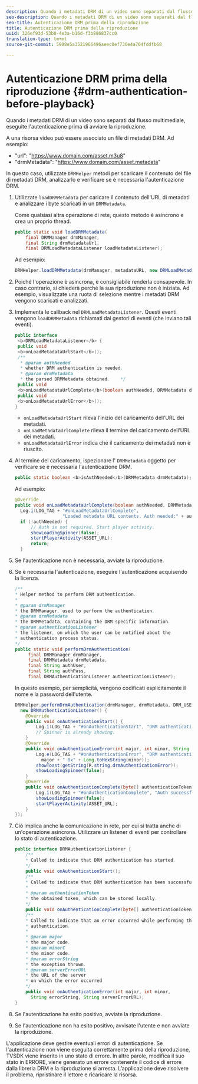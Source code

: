 ```yaml
---
description: Quando i metadati DRM di un video sono separati dal flusso multimediale, eseguite l'autenticazione prima di avviare la riproduzione.
seo-description: Quando i metadati DRM di un video sono separati dal flusso multimediale, eseguite l'autenticazione prima di avviare la riproduzione.
seo-title: Autenticazione DRM prima della riproduzione
title: Autenticazione DRM prima della riproduzione
uuid: 326ef93d-53b0-4e3a-b16d-f3b886837cc0
translation-type: tm+mt
source-git-commit: 5908e5a3521966496aeec0ef730e4a704fddfb68

---
```



# Autenticazione DRM prima della riproduzione {#drm-authentication-before-playback}

Quando i metadati DRM di un video sono separati dal flusso multimediale, eseguite l&#39;autenticazione prima di avviare la riproduzione.

A una risorsa video può essere associato un file di metadati DRM. Ad esempio:

* &quot;url&quot;: &quot;<span></span>https://www.domain.com/asset.m3u8&quot;
* &quot;drmMetadata&quot;: &quot;<span></span>https://www.domain.com/asset.metadata&quot;

In questo caso, utilizzate `DRMHelper` metodi per scaricare il contenuto del file di metadati DRM, analizzarlo e verificare se è necessaria l&#39;autenticazione DRM.

1. Utilizzate `loadDRMMetadata` per caricare il contenuto dell&#39;URL di metadati e analizzare i byte scaricati in un `DRMMetadata`.

   Come qualsiasi altra operazione di rete, questo metodo è asincrono e crea un proprio thread.

   ```java
   public static void loadDRMMetadata( 
       final DRMManager drmManager, 
       final String drmMetadataUrl,  
       final DRMLoadMetadataListener loadMetadataListener); 
   ```

   Ad esempio:

   ```java
   DRMHelper.loadDRMMetadata(drmManager, metadataURL, new DRMLoadMetadataListener());
   ```

1. Poiché l&#39;operazione è asincrona, è consigliabile renderla consapevole. In caso contrario, si chiederà perché la sua riproduzione non è iniziata. Ad esempio, visualizzate una ruota di selezione mentre i metadati DRM vengono scaricati e analizzati.
1. Implementa le callback nel `DRMLoadMetadataListener`. Questi eventi vengono `loadDRMMetadata` richiamati dai gestori di eventi (che inviano tali eventi).

   ```java
   public interface  
    <b>DRMLoadMetadataListener</b> { 
    public void  
    <b>onLoadMetadataUrlStart</b>(); 
    /** 
     * @param authNeeded 
     * whether DRM authentication is needed. 
     * @param drmMetadata 
     * the parsed DRMMetadata obtained.    */ 
    public void  
    <b>onLoadMetadataUrlComplete</b>(boolean authNeeded, DRMMetadata drmMetadata); 
    public void  
    <b>onLoadMetadataUrlError</b>(); 
   }
   ```

   * `onLoadMetadataUrlStart` rileva l’inizio del caricamento dell’URL dei metadati.
   * `onLoadMetadataUrlComplete` rileva il termine del caricamento dell’URL dei metadati.
   * `onLoadMetadataUrlError` indica che il caricamento dei metadati non è riuscito.

1. Al termine del caricamento, ispezionare l&#39; `DRMMetadata` oggetto per verificare se è necessaria l&#39;autenticazione DRM.

   ```java
   public static boolean <b>isAuthNeeded</b>(DRMMetadata drmMetadata);
   ```

   Ad esempio:

   ```java
   @Override 
   public void onLoadMetadataUrlComplete(boolean authNeeded, DRMMetadata drmMetadata) {  
     Log.i(LOG_TAG + "#onLoadMetadataUrlComplete",  
                     "Loaded metadata URL contents. Auth needed:" + authNeeded + "."); 
     if (!authNeeded) { 
         // Auth is not required. Start player activity.     
         showLoadingSpinner(false);     
         startPlayerActivity(ASSET_URL); 
         return; 
     }
   ```

1. Se l&#39;autenticazione non è necessaria, avviate la riproduzione.
1. Se è necessaria l&#39;autenticazione, eseguire l&#39;autenticazione acquisendo la licenza.

   ```java
   /** 
   * Helper method to perform DRM authentication. 
   * 
   * @param drmManager 
   * the DRMManager, used to perform the authentication. 
   * @param drmMetadata 
   * the DRMMetadata, containing the DRM specific information. 
   * @param authenticationListener 
   * the listener, on which the user can be notified about the 
   * authentication process status. 
   */ 
   public static void performDrmAuthentication( 
        final DRMManager drmManager,  
        final DRMMetadata drmMetadata, 
        final String authUser,  
        final String authPass,  
        final DRMAuthenticationListener authenticationListener);
   ```

   In questo esempio, per semplicità, vengono codificati esplicitamente il nome e la password dell&#39;utente.

   ```java
   DRMHelper.performDrmAuthentication(drmManager, drmMetadata, DRM_USERNAME, DRM_PASSWORD,  
     new DRMAuthenticationListener() { 
       @Override 
       public void onAuthenticationStart() { 
           Log.i(LOG_TAG + "#onAuthenticationStart", "DRM authentication started."); 
           // Spinner is already showing. 
       } 
       @Override 
       public void onAuthenticationError(int major, int minor, String errorString, String serverErrorURL) {  
           Log.e(LOG_TAG + "#onAuthenticationError", "DRM authentication failed. " +  
             major + " 0x" + Long.toHexString(minor)); 
           showToast(getString(R.string.drmAuthenticationError));   
           showLoadingSpinner(false); 
       } 
       @Override 
       public void onAuthenticationComplete(byte[] authenticationToken) { 
           Log.i(LOG_TAG + "#onAuthenticationComplete", "Auth successful. Launching content."); 
           showLoadingSpinner(false); 
           startPlayerActivity(ASSET_URL); 
       } 
   }); 
   ```

1. Ciò implica anche la comunicazione in rete, per cui si tratta anche di un&#39;operazione asincrona. Utilizzare un listener di eventi per controllare lo stato di autenticazione.

   ```java
   public interface DRMAuthenticationListener { 
       /** 
       * Called to indicate that DRM authentication has started. 
       */ 
       public void onAuthenticationStart(); 
       /** 
       * Called to indicate that DRM authentication has been successful. 
       * 
       * @param authenticationToken 
       * the obtained token, which can be stored locally. 
       */ 
       public void onAuthenticationComplete(byte[] authenticationToken); 
       /** 
       * Called to indicate that an error occurred while performing the DRM 
       * authentication. 
       * 
       * @param major 
       * the major code. 
       * @param minorC 
       * the minor code. 
       * @param errorString 
       * the exception thrown. 
       * @param serverErrorURL 
       * the URL of the server  
       * on which the error occurred 
       */ 
       public void onAuthenticationError(int major, int minor,  
         String errorString, String serverErrorURL); 
   } 
   ```

1. Se l&#39;autenticazione ha esito positivo, avviate la riproduzione.
1. Se l&#39;autenticazione non ha esito positivo, avvisate l&#39;utente e non avviate la riproduzione.

L&#39;applicazione deve gestire eventuali errori di autenticazione. Se l&#39;autenticazione non viene eseguita correttamente prima della riproduzione, TVSDK viene inserito in uno stato di errore. In altre parole, modifica il suo stato in ERRORE, viene generato un errore contenente il codice di errore dalla libreria DRM e la riproduzione si arresta. L’applicazione deve risolvere il problema, ripristinare il lettore e ricaricare la risorsa.

